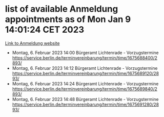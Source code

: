 # list of available Anmeldung appointments as of Mon Jan  9 14:01:24 CET 2023
[Link to Anmeldung website](https://service.berlin.de/terminvereinbarung/termin/tag.php?termin=0&anliegen[]=120686&dienstleisterlist=122210,122217,327316,122219,327312,122227,327314,122231,327346,122243,327348,122252,329742,122260,329745,122262,329748,122254,329751,122271,327278,122273,327274,122277,327276,330436,122280,327294,122282,327290,122284,327292,327539,122291,327270,122285,327266,122286,327264,122296,327268,150230,329760,122301,327282,122297,327286,122294,327284,122312,329763,122314,329775,122304,327330,122311,327334,122309,327332,122281,327352,122279,329772,122276,327324,122274,327326,122267,329766,122246,327318,122251,327320,122257,327322,122208,327298,122226,327300,121362,121364&herkunft=http%3A%2F%2Fservice.berlin.de%2Fdienstleistung%2F120686%2F)
- Montag, 6. Februar 2023 14:00 Bürgeramt Lichtenrade - Vorzugstermine https://service.berlin.de/terminvereinbarung/termin/time/1675688400/2893/
- Montag, 6. Februar 2023 14:12 Bürgeramt Lichtenrade - Vorzugstermine https://service.berlin.de/terminvereinbarung/termin/time/1675689120/2893/
- Montag, 6. Februar 2023 14:24 Bürgeramt Lichtenrade - Vorzugstermine https://service.berlin.de/terminvereinbarung/termin/time/1675689840/2893/
- Montag, 6. Februar 2023 14:48 Bürgeramt Lichtenrade - Vorzugstermine https://service.berlin.de/terminvereinbarung/termin/time/1675691280/2893/
